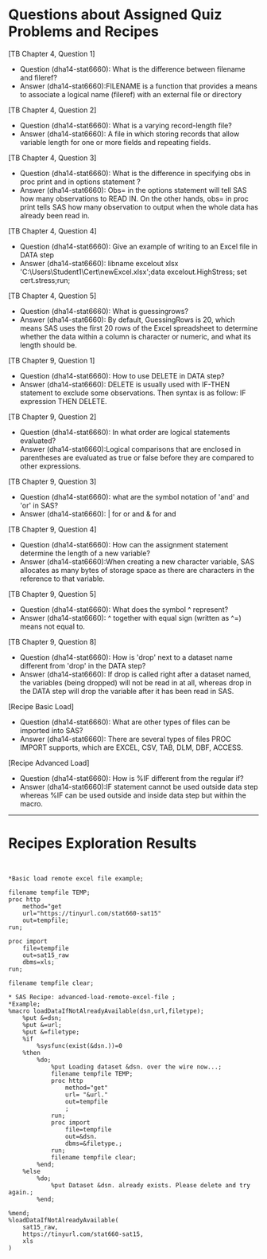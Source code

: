 
# Questions about Assigned Quiz Problems and Recipes

[TB Chapter 4, Question 1]
* Question (dha14-stat6660): What is the difference between filename and fileref?
* Answer (dha14-stat6660):FILENAME is a function that provides a means to associate a logical name (fileref) with an external file or directory

[TB Chapter 4, Question 2] 
* Question (dha14-stat6660): What is a varying record-length file?
* Answer (dha14-stat6660): A file in which storing records that allow variable length for one or more fields and repeating fields.

[TB Chapter 4, Question 3]
* Question (dha14-stat6660): What is the difference in specifying obs in proc print and in options statement ?
* Answer (dha14-stat6660): Obs= in the options statement will tell SAS how many observations to READ IN. On the other hands, obs= in proc print tells SAS how many observation to output when the whole data has already been read in.

[TB Chapter 4, Question 4]
* Question (dha14-stat6660): Give an example of writing to an Excel file in DATA step
* Answer (dha14-stat6660): libname excelout xlsx 'C:\Users\Student1\Cert\newExcel.xlsx';data excelout.HighStress;  set cert.stress;run;

[TB Chapter 4, Question 5] 
* Question (dha14-stat6660): What is guessingrows?
* Answer (dha14-stat6660): By default, GuessingRows is 20, which means SAS uses the first 20 rows of the Excel spreadsheet to determine whether the data within a column is character or numeric, and what its length should be. 

[TB Chapter 9, Question 1] 
* Question (dha14-stat6660): How to use DELETE in DATA step? 
* Answer (dha14-stat6660): DELETE is usually used with IF-THEN statement to exclude some observations. Then syntax is as follow: IF expression THEN DELETE. 

[TB Chapter 9, Question 2] 
* Question (dha14-stat6660): In what order are logical statements evaluated?
* Answer (dha14-stat6660):Logical comparisons that are enclosed in parentheses are evaluated as true or false before they are compared to other expressions. 

[TB Chapter 9, Question 3] 
* Question (dha14-stat6660): what are the symbol notation of 'and' and 'or' in SAS?
* Answer (dha14-stat6660): | for or and & for and

[TB Chapter 9, Question 4] 
* Question (dha14-stat6660): How can the assignment statement determine the length of a new variable?
* Answer (dha14-stat6660):When creating a new character variable, SAS allocates as many bytes of storage space as there are characters in the reference to that variable.

[TB Chapter 9, Question 5] 
* Question (dha14-stat6660): What does the symbol ^ represent?
* Answer (dha14-stat6660): ^ together with equal sign (written as ^=) means not equal to.

[TB Chapter 9, Question 8] 
* Question (dha14-stat6660): How is 'drop' next to a dataset name different from 'drop' in the DATA step?
* Answer (dha14-stat6660): If drop is called right after a dataset named, the variables (being dropped) will not be read in at all, whereas drop in the DATA step will drop the variable after it has been read in SAS. 

[Recipe Basic Load] 
* Question (dha14-stat6660): What are other types of files can be imported into SAS?
* Answer (dha14-stat6660): There are several types of files PROC IMPORT supports, which are EXCEL, CSV, TAB, DLM, DBF, ACCESS.

[Recipe Advanced Load] 
* Question (dha14-stat6660): How is %IF different from the regular if?
* Answer (dha14-stat6660):IF statement cannot be used outside data step whereas %IF can be used outside and inside data step but within the macro.



***



# Recipes Exploration Results



```SAS


*Basic load remote excel file example;

filename tempfile TEMP; 
proc http 
	method="get 
	url="https://tinyurl.com/stat660-sat15"
	out=tempfile; 
run; 

proc import 
	file=tempfile
	out=sat15_raw
	dbms=xls; 
run; 

filename tempfile clear; 

* SAS Recipe: advanced-load-remote-excel-file ;
*Example;
%macro loadDataIfNotAlreadyAvailable(dsn,url,filetype); 
	%put &=dsn; 
	%put &=url; 
	%put &=filetype;
	%if
		%sysfunc(exist(&dsn.))=0
	%then
		%do;
			%put Loading dataset &dsn. over the wire now...;
			filename tempfile TEMP; 
			proc http 		
				method="get"
				url= "&url."
				out=tempfile
				; 
			run; 
			proc import 
				file=tempfile
				out=&dsn. 
				dbms=&filetype.;
			run;
			filename tempfile clear; 
		%end; 
	%else
		%do; 
			%put Dataset &dsn. already exists. Please delete and try again.; 
		%end; 

%mend; 
%loadDataIfNotAlreadyAvailable(
	sat15_raw, 
	https://tinyurl.com/stat660-sat15, 
	xls
)



```
